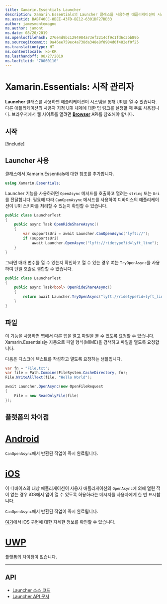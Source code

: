 ```yaml
---
title: Xamarin.Essentials Launcher
description: Xamarin.Essentials의 Launcher 클래스를 사용하면 애플리케이션이 시스템을 통해 URI를 열 수 있습니다.
ms.assetid: BABF40CC-8BEE-43FD-BE12-6301DF27DD33
author: jamesmontemagno
ms.author: jamont
ms.date: 08/20/2019
ms.openlocfilehash: 276e4d9bc1294984a73ef2214cf9c1fd6c3bb89b
ms.sourcegitcommit: 9a46ee759ec4a738da348e8f8904d0f482ef0f25
ms.translationtype: HT
ms.contentlocale: ko-KR
ms.lasthandoff: 08/27/2019
ms.locfileid: "70060110"
---
```

# <a name="xamarinessentials-launcher"></a>Xamarin.Essentials: 시작 관리자

**Launcher** 클래스를 사용하면 애플리케이션이 시스템을 통해 URI를 열 수 있습니다. 다른 애플리케이션의 사용자 지정 URI 체계에 대한 딥 링크를 설정할 때 주로 사용됩니다. 브라우저에서 웹 사이트를 열려면 **[Browser](open-browser.md)** API를 참조해야 합니다.

## <a name="get-started"></a>시작

[!include[](~/essentials/includes/get-started.md)]

## <a name="using-launcher"></a>Launcher 사용

클래스에서 Xamarin.Essentials에 대한 참조를 추가합니다.

```csharp
using Xamarin.Essentials;
```

Launcher 기능을 사용하려면 `OpenAsync` 메서드를 호출하고 열려는 `string` 또는 `Uri`를 전달합니다. 필요에 따라 `CanOpenAsync` 메서드를 사용하여 디바이스의 애플리케이션이 URI 스키마를 처리할 수 있는지 확인할 수 있습니다.

```csharp
public class LauncherTest
{
    public async Task OpenRideShareAsync()
    {
        var supportsUri = await Launcher.CanOpenAsync("lyft://");
        if (supportsUri)
            await Launcher.OpenAsync("lyft://ridetype?id=lyft_line");
    }
}
```

그러면 매개 변수를 열 수 있는지 확인하고 열 수 있는 경우 여는 `TryOpenAsync`를 사용하여 단일 호출로 결합할 수 있습니다.

```csharp
public class LauncherTest
{
    public async Task<bool> OpenRideShareAsync()
    {
        return await Launcher.TryOpenAsync("lyft://ridetype?id=lyft_line");
    }
}
```

## <a name="files"></a>파일

이 기능을 사용하면 앱에서 다른 앱을 열고 파일을 볼 수 있도록 요청할 수 있습니다. Xamarin.Essentials는 자동으로 파일 형식(MIME)을 검색하고 파일을 열도록 요청합니다.

다음은 디스크에 텍스트를 작성하고 열도록 요청하는 샘플입니다.

```csharp
var fn = "File.txt";
var file = Path.Combine(FileSystem.CacheDirectory, fn);
File.WriteAllText(file, "Hello World");

await Launcher.OpenAsync(new OpenFileRequest
{
    File = new ReadOnlyFile(file)
});
```

## <a name="platform-differences"></a>플랫폼의 차이점

# <a name="androidtabandroid"></a>[Android](#tab/android)

`CanOpenAsync`에서 반환된 작업이 즉시 완료됩니다.

# <a name="iostabios"></a>[iOS](#tab/ios)

이 디바이스의 대상 애플리케이션이 사용자 애플리케이션의 `OpenAsync`에 의해 열린 적이 없는 경우 iOS에서 앱이 열 수 있도록 허용하라는 메시지를 사용자에게 한 번 표시합니다.

`CanOpenAsync`에서 반환된 작업이 즉시 완료됩니다.

[여기](xref:UIKit.UIApplication.CanOpenUrl*)에서 iOS 구현에 대한 자세한 정보를 확인할 수 있습니다.

# <a name="uwptabuwp"></a>[UWP](#tab/uwp)

플랫폼의 차이점이 없습니다.

-----

## <a name="api"></a>API

- [Launcher 소스 코드](https://github.com/xamarin/Essentials/tree/master/Xamarin.Essentials/Launcher)
- [Launcher API 문서](xref:Xamarin.Essentials.Launcher)
